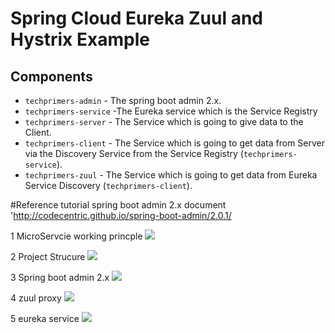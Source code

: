 # Spring Cloud  Eureka Zuul and Hystrix Example

## Components
- `techprimers-admin` -  The spring boot admin 2.x.
- `techprimers-service` -The Eureka service which is the Service Registry
- `techprimers-server` - The Service which is going to give data to the Client.
- `techprimers-client` - The Service which is going to get data from Server via the Discovery Service from the Service Registry (`techprimers-service`).
- `techprimers-zuul` - The Service which is going to get data from Eureka Service  Discovery (`techprimers-client`).  

#Reference tutorial spring boot admin 2.x  document  'http://codecentric.github.io/spring-boot-admin/2.0.1/


1  MicroServcie working princple 
<img src="https://github.com/DaqingFeng/spring-colud-zuul-eureka-sample/blob/master/picture/Java-microservices.jpg"/>




2  Project Strucure
<img  src="https://github.com/DaqingFeng/spring-colud-zuul-eureka-sample/blob/master/picture/projectStructure.png" />




3 Spring boot admin 2.x 
<img  src="https://raw.githubusercontent.com/DaqingFeng/spring-cloud-zuul-eureka-sample/master/picture/metric.png" >





 
 
4  zuul proxy
<img  src="https://raw.githubusercontent.com/DaqingFeng/spring-colud-zuul-eureka-sample/master/picture/zuulproxy.png" />





5  eureka service 
<img  src="https://raw.githubusercontent.com/DaqingFeng/spring-colud-zuul-eureka-sample/master/picture/eureka.png" />

